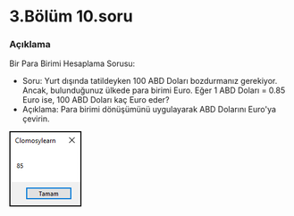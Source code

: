 # 3.Bölüm 10.soru

### Açıklama

Bir Para Birimi Hesaplama Sorusu:
* Soru: Yurt dışında tatildeyken 100 ABD Doları bozdurmanız gerekiyor. Ancak, bulunduğunuz ülkede para birimi Euro. Eğer 1 ABD Doları = 0.85 Euro ise, 100 ABD Doları kaç Euro eder?
* Açıklama: Para birimi dönüşümünü uygulayarak ABD Dolarını Euro'ya çevirin.

![Bolum 3-Soru 10](Bolum3_10.png)
